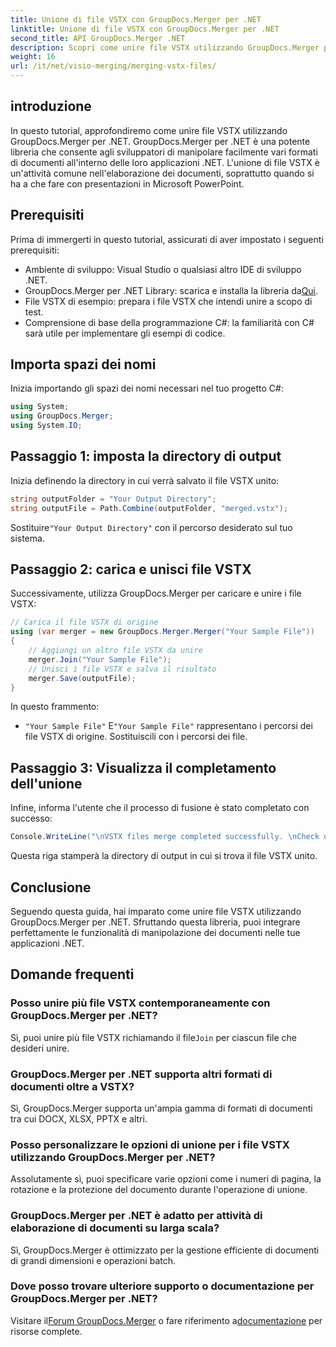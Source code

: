 ```yaml
---
title: Unione di file VSTX con GroupDocs.Merger per .NET
linktitle: Unione di file VSTX con GroupDocs.Merger per .NET
second_title: API GroupDocs.Merger .NET
description: Scopri come unire file VSTX utilizzando GroupDocs.Merger per .NET. Segui questa guida passo passo per una manipolazione efficiente dei documenti in C#.
weight: 16
url: /it/net/visio-merging/merging-vstx-files/
---
```

## introduzione
In questo tutorial, approfondiremo come unire file VSTX utilizzando GroupDocs.Merger per .NET. GroupDocs.Merger per .NET è una potente libreria che consente agli sviluppatori di manipolare facilmente vari formati di documenti all'interno delle loro applicazioni .NET. L'unione di file VSTX è un'attività comune nell'elaborazione dei documenti, soprattutto quando si ha a che fare con presentazioni in Microsoft PowerPoint.
## Prerequisiti
Prima di immergerti in questo tutorial, assicurati di aver impostato i seguenti prerequisiti:
- Ambiente di sviluppo: Visual Studio o qualsiasi altro IDE di sviluppo .NET.
-  GroupDocs.Merger per .NET Library: scarica e installa la libreria da[Qui](https://releases.groupdocs.com/merger/net/).
- File VSTX di esempio: prepara i file VSTX che intendi unire a scopo di test.
- Comprensione di base della programmazione C#: la familiarità con C# sarà utile per implementare gli esempi di codice.

## Importa spazi dei nomi
Inizia importando gli spazi dei nomi necessari nel tuo progetto C#:
```csharp
using System; 
using GroupDocs.Merger;
using System.IO;
```
## Passaggio 1: imposta la directory di output
Inizia definendo la directory in cui verrà salvato il file VSTX unito:
```csharp
string outputFolder = "Your Output Directory";
string outputFile = Path.Combine(outputFolder, "merged.vstx");
```
 Sostituire`"Your Output Directory"` con il percorso desiderato sul tuo sistema.
## Passaggio 2: carica e unisci file VSTX
Successivamente, utilizza GroupDocs.Merger per caricare e unire i file VSTX:
```csharp
// Carica il file VSTX di origine
using (var merger = new GroupDocs.Merger.Merger("Your Sample File"))
{
    // Aggiungi un altro file VSTX da unire
    merger.Join("Your Sample File");
    // Unisci i file VSTX e salva il risultato
    merger.Save(outputFile);
}
```
In questo frammento:
- `"Your Sample File"` E`"Your Sample File"` rappresentano i percorsi dei file VSTX di origine. Sostituiscili con i percorsi dei file.
## Passaggio 3: Visualizza il completamento dell'unione
Infine, informa l'utente che il processo di fusione è stato completato con successo:
```csharp
Console.WriteLine("\nVSTX files merge completed successfully. \nCheck output in {0}", outputFolder);
```
Questa riga stamperà la directory di output in cui si trova il file VSTX unito.

## Conclusione
Seguendo questa guida, hai imparato come unire file VSTX utilizzando GroupDocs.Merger per .NET. Sfruttando questa libreria, puoi integrare perfettamente le funzionalità di manipolazione dei documenti nelle tue applicazioni .NET.

## Domande frequenti
### Posso unire più file VSTX contemporaneamente con GroupDocs.Merger per .NET?
 Sì, puoi unire più file VSTX richiamando il file`Join` per ciascun file che desideri unire.
### GroupDocs.Merger per .NET supporta altri formati di documenti oltre a VSTX?
Sì, GroupDocs.Merger supporta un'ampia gamma di formati di documenti tra cui DOCX, XLSX, PPTX e altri.
### Posso personalizzare le opzioni di unione per i file VSTX utilizzando GroupDocs.Merger per .NET?
Assolutamente sì, puoi specificare varie opzioni come i numeri di pagina, la rotazione e la protezione del documento durante l'operazione di unione.
### GroupDocs.Merger per .NET è adatto per attività di elaborazione di documenti su larga scala?
Sì, GroupDocs.Merger è ottimizzato per la gestione efficiente di documenti di grandi dimensioni e operazioni batch.
### Dove posso trovare ulteriore supporto o documentazione per GroupDocs.Merger per .NET?
 Visitare il[Forum GroupDocs.Merger](https://forum.groupdocs.com/c/merger/32) o fare riferimento a[documentazione](https://tutorials.groupdocs.com/merger/net/) per risorse complete.